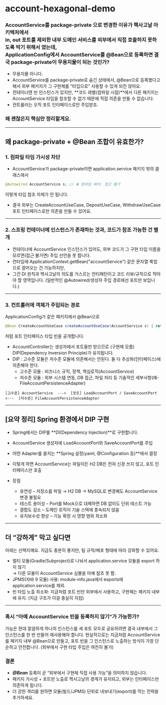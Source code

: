 # account-hexagonal-demo

### AccountService를 package-private 으로 변경한 이유가 헥사고날 아키텍처에서 <br>in, out 포트를 제외한 내부 도메인 서비스를 외부에서 직접 호출하지 못하도록 막기 위해서 였는데, <br> ApplicationConfig에서 AccountService를 @Bean으로 등록하면 결국 package-private이 무용지물이 되는 것인가? 


- 무용지물 아니다. 
- AccountService를 package-private로 숨긴 상태에서, @Bean으로 등록했다고 해서 외부 패키지가 그 구현체를 “타입으로” 사용할 수 있게 되진 않아요. 
- 컨테이너엔 빈 인스턴스가 있지만, **코드 레벨(컴파일 시점)**에서 다른 패키지는 AccountService 타입을 참조할 수 없기 때문에 직접 의존을 만들 수 없습니다.
- 컨트롤러는 오직 포트 인터페이스로만 주입받죠.

### 왜 괜찮은지 핵심만 정리할게요.

---

## 왜 package-private + @Bean 조합이 유효한가?
### 1. 컴파일 타임 가시성 차단

- AccountService가 package-private이면 application.service 패키지 밖의 클래스에서

```java
@Autowired AccountService s; // ❌ 컴파일 에러: 접근 불가
```
이렇게 타입 참조 자체가 안 됩니다.

- 결국 외부는 CreateAccountUseCase, DepositUseCase, WithdrawUseCase 포트 인터페이스로만 의존을 만들 수 있어요.

---
### 2. 스프링 컨테이너에 인스턴스가 존재하는 것과, 코드가 참조 가능한 건 별개
- 컨테이너에 AccountService 인스턴스가 있어도, 외부 코드가 그 구현 타입 이름을 모르면(접근 불가면) 주입 선언을 못 합니다.
- 런타임에 ApplicationContext.getBean("accountService") 같은 문자열 룩업으로 끌어오는 건 가능하지만, 
- 그건 DI 원칙과 헥사고날의 의도를 거스르는 안티패턴이고 코드 리뷰/규칙으로 막아야 할 영역입니다. (일반적인 @Autowired/생성자 주입 경로에선 포트만 보입니다.)

---
### 3. 컨트롤러에 객체가 주입되는 경로

ApplicationConfig가 같은 패키지에서 @Bean으로

```java
@Bean CreateAccountUseCase createAccountUseCase(AccountService s) { return s; }
```

처럼 포트 인터페이스 타입 빈을 공개합니다.

- AccountController는 생성자에서 포트들만 받으므로 (구현체 모름) DIP(Dependency Inversion Principle)가 유지됩니다.
- DIP : 고수준 모듈은 저수준 모듈에 의존해서는 안된다. 둘 다 추상화(인터페이스)에 의존해야 한다.
  - 고수준 모듈 : 비즈니스 규직, 정책, 핵심로직(AccountService)
  - 저수준 모듈 : 외부 시스템 연동, DB 접근, 파일 처리 등 기술적인 세부사항(예-FileAccountPersistenceAdapter)

```
[고수준] AccountService  --->  [포트] LoadAccountPort / SaveAccountPort  <---  [저수준] FileAccountPersistenceAdapter
```

---
## [요약 정리] Spring 환경에서 DIP 구현
- Spring에서는 DIP를 **DI(Dependency Injection)**로 구현합니다.
- AccountService 생성자에 LoadAccountPort와 SaveAccountPort를 주입
- 어떤 Adapter를 쓸지는 **Spring 설정(yaml, @Configuration 등)**에서 결정
- 이렇게 하면 AccountService는 파일이든 H2 DB든 전혀 신경 쓰지 않고, 포트 인터페이스만 호출

- 장점
  - 유연성 – 저장소를 파일 → H2 DB → MySQL로 변경해도 AccountService 변경 불필요
  - 테스트 용이성 – Port를 Mock으로 대체하면 DB 없이도 단위 테스트 가능
  - 결합도 감소 – 도메인 로직이 기술 스택에 종속되지 않음
  - 유지보수성 향상 – 기능 확장 시 영향 범위 최소화



---
## 더 “강하게” 막고 싶다면
아래는 선택지예요. 지금도 충분히 좋지만, 팀 규칙/배포 형태에 따라 강화할 수 있어요.

- 멀티 모듈(Gradle/Subproject)로 나눠서 application.service 모듈을 export 하지 않기 <br>
→ 다른 모듈이 AccountService 심볼을 아예 참조 못 함.
- JPMS(자바 9 모듈) 사용: module-info.java에서 exports에 application.service를 제외.
- 빈 타입 노출 최소화: 지금처럼 포트 빈만 외부에서 사용하고, 구현체는 패키지 내부에 유지.
(지금 구조가 이걸 충실히 지킴)

--- 
### 혹시 “아예 AccountService 빈을 등록하지 않기”가 가능한가?
가능은 한데 깔끔하게 하나의 인스턴스를 세 포트 모두로 공유하려면 결국 내부에서 그 인스턴스를 한 번 만들어 재사용해야 합니다.
현실적으로는 지금처럼 AccountService를 패키지 내부 @Bean으로 만들고, 포트 빈을 그 인스턴스로 노출하는 방식이 가장 단순하고 안전합니다. (외부에서 구현 타입 주입은 여전히 불가)

### 결론
- ***@Bean*** 등록이 곧 “외부에서 구현체 직접 사용 가능”을 의미하지 않습니다.
- 패키지 가시성 + 포트만 노출로 헥사고날의 경계가 유지되고, 외부는 인터페이스만 의존하게 됩니다.
- 더 강한 격리를 원하면 모듈(빌드/JPMS) 단위로 내보내기(export)를 막는 전략을 추가하세요.